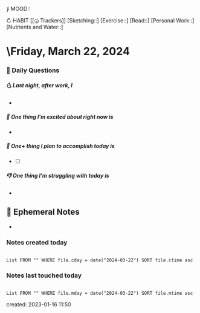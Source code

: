 ⨑ MOOD::

↻ HABIT [[◶ Trackers]]
[Sketching::]
[Exercise::]
[Read::]
[Personal Work::]
[Nutrients and Water::]

# \Friday, March 22, 2024

### 📅 Daily Questions

##### 🌜 Last night, after work, I

-

##### 🙌 One thing I'm excited about right now is

-

##### 🚀 One+ thing I plan to accomplish today is

- [ ]

##### 👎 One thing I'm struggling with today is

-

## 📝 Ephemeral Notes

-

### Notes created today

```dataview

List FROM "" WHERE file.cday = date("2024-03-22") SORT file.ctime asc

```

### Notes last touched today

```dataview

List FROM "" WHERE file.mday = date("2024-03-22") SORT file.mtime asc

```

created: 2023-01-16 11:50

